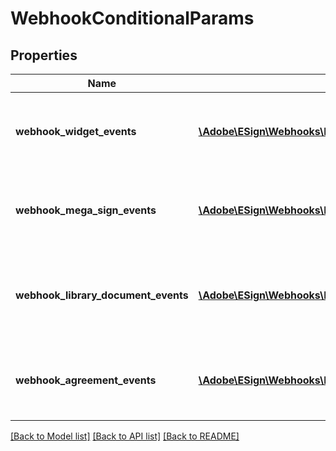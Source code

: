 # WebhookConditionalParams

## Properties
Name | Type | Description | Notes
------------ | ------------- | ------------- | -------------
**webhook_widget_events** | [**\Adobe\ESign\Webhooks\Model\WebhookWidgetEvents**](WebhookWidgetEvents.md) | Conditional parameters for webhook widget events | [optional] 
**webhook_mega_sign_events** | [**\Adobe\ESign\Webhooks\Model\WebhookMegaSignEvents**](WebhookMegaSignEvents.md) | Conditional parameters for webhook megasign events | [optional] 
**webhook_library_document_events** | [**\Adobe\ESign\Webhooks\Model\WebhookLibraryDocumentEvents**](WebhookLibraryDocumentEvents.md) | Conditional parameters for webhook library document events | [optional] 
**webhook_agreement_events** | [**\Adobe\ESign\Webhooks\Model\WebhookAgreementEvents**](WebhookAgreementEvents.md) | Conditional parameters for webhook agreement events | [optional] 

[[Back to Model list]](../README.md#documentation-for-models) [[Back to API list]](../README.md#documentation-for-api-endpoints) [[Back to README]](../README.md)


